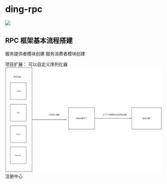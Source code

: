 # ding-rpc
![](https://s3.bmp.ovh/imgs/2024/07/30/0b3b01c74166e2c7.png)
## RPC 框架基本流程搭建
服务提供者模块创建
服务消费者模块创建


项目扩展：
可以自定义序列化器
![img_1.png](img_1.png)
注册中心



